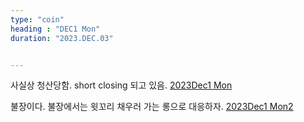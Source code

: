 ```yaml
---
type: "coin"
heading : "DEC1 Mon"
duration: "2023.DEC.03"


---
```

 




사실상 청산당함. short closing 되고 있음.
[2023Dec1 Mon](/todo/images/Document2023DEC1-Mon.pdf)



불장이다. 불장에서는 윗꼬리 채우러 가는 롱으로 대응하자. 
[2023Dec1 Mon2](/todo/images/Document2023DEC1-Mon-2.pdf)






